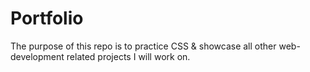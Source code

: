 # Portfolio

The purpose of this repo is to practice CSS & showcase all other web-development related projects I will work on. 
